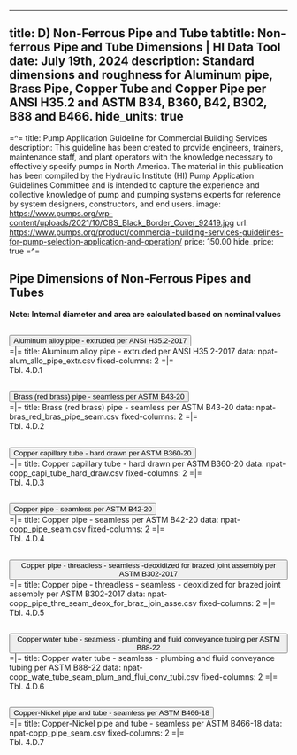 -----
title: D) Non-Ferrous Pipe and Tube
tabtitle: Non-ferrous Pipe and Tube Dimensions | HI Data Tool 
date: July 19th, 2024
description: Standard dimensions and roughness for Aluminum pipe, Brass Pipe, Copper Tube and Copper Pipe per ANSI H35.2 and ASTM B34, B360, B42, B302, B88 and B466.
hide_units: true
-----

=^=
title: Pump Application Guideline for Commercial Building Services
description: This guideline has been created to provide engineers, trainers, maintenance staff, and plant operators with the knowledge necessary to effectively specify pumps in North America. The material in this publication has been compiled by the Hydraulic Institute (HI) Pump Application Guidelines Committee and is intended to capture the experience and collective knowledge of pump and pumping systems experts for reference by system designers, constructors, and end users.
image: https://www.pumps.org/wp-content/uploads/2021/10/CBS_Black_Border_Cover_92419.jpg
url: https://www.pumps.org/product/commercial-building-services-guidelines-for-pump-selection-application-and-operation/
price: 150.00
hide_price: true
=^=

## Pipe Dimensions of Non-Ferrous Pipes and Tubes

**Note: Internal diameter and area are calculated based on nominal values**

<div class="accordion" id="accordionPanelsStayOpenExample">
    <div class="accordion-item mt-2 blue-accordion" >
        <h2 class="accordion-header" id="headingOne" style="margin-bottom:0">
        <button class="accordion-button collapsed" type="button" data-bs-toggle="collapse"
            data-bs-target="#panelsStayOpen-collapseOne" aria-expanded="false">
            Aluminum alloy pipe - extruded per ANSI H35.2-2017
        </button>
        </h2>
        <div id="panelsStayOpen-collapseOne" class="accordion-collapse collapse" aria-labelledby="headingOne">
            <div class="accordion-body">
                <div style="padding:0">
                    =|=
                    title: Aluminum alloy pipe - extruded per ANSI H35.2-2017
                    data: npat-alum_allo_pipe_extr.csv
                    fixed-columns: 2
                    =|=
                    <div class="table-label">Tbl. 4.D.1</div>
                </div>
            </div>
        </div> 
    </div> 
    <div class="accordion-item mt-2 blue-accordion" >
        <h2 class="accordion-header" id="headingOne-2" style="margin-bottom:0">
        <button class="accordion-button collapsed" type="button" data-bs-toggle="collapse"
            data-bs-target="#panelsStayOpen-collapseOne-2" aria-expanded="false">
            Brass (red brass) pipe - seamless per ASTM B43-20
        </button>
        </h2>
        <div id="panelsStayOpen-collapseOne-2" class="accordion-collapse collapse" aria-labelledby="headingOne-2">
            <div class="accordion-body">
                <div style="padding:0">
                    =|=
                    title: Brass (red brass) pipe - seamless per ASTM B43-20
                    data: npat-bras_red_bras_pipe_seam.csv
                    fixed-columns: 2
                    =|=
                    <div class="table-label">Tbl. 4.D.2</div>
                </div>
            </div>
        </div> 
    </div>  
    <div class="accordion-item mt-2 blue-accordion" >
        <h2 class="accordion-header" id="headingOne-3" style="margin-bottom:0">
        <button class="accordion-button collapsed" type="button" data-bs-toggle="collapse"
            data-bs-target="#panelsStayOpen-collapseOne-3" aria-expanded="false">
            Copper capillary tube - hard drawn per ASTM B360-20
        </button>
        </h2>
        <div id="panelsStayOpen-collapseOne-3" class="accordion-collapse collapse" aria-labelledby="headingOne-3">
            <div class="accordion-body">
                <div style="padding:0">
                    =|=
                    title: Copper capillary tube - hard drawn per ASTM B360-20
                    data: npat-copp_capi_tube_hard_draw.csv
                    fixed-columns: 2
                    =|=
                    <div class="table-label">Tbl. 4.D.3</div>
                </div>
            </div>
        </div> 
    </div>  
    <div class="accordion-item mt-2 blue-accordion" >
        <h2 class="accordion-header" id="headingOne-4" style="margin-bottom:0">
        <button class="accordion-button collapsed" type="button" data-bs-toggle="collapse"
            data-bs-target="#panelsStayOpen-collapseOne-4" aria-expanded="false">
            Copper pipe - seamless per ASTM B42-20
        </button>
        </h2>
        <div id="panelsStayOpen-collapseOne-4" class="accordion-collapse collapse" aria-labelledby="headingOne-4">
            <div class="accordion-body">
                <div style="padding:0">
                    =|=
                    title: Copper pipe - seamless per ASTM B42-20
                    data: npat-copp_pipe_seam.csv
                    fixed-columns: 2
                    =|=
                    <div class="table-label">Tbl. 4.D.4</div>
                </div>
            </div>
        </div> 
    </div>  
    <div class="accordion-item mt-2 blue-accordion" >
        <h2 class="accordion-header" id="headingOne-5" style="margin-bottom:0">
        <button class="accordion-button collapsed" type="button" data-bs-toggle="collapse"
            data-bs-target="#panelsStayOpen-collapseOne-5" aria-expanded="false">
            Copper pipe - threadless - seamless -deoxidized for brazed joint assembly per ASTM B302-2017
        </button>
        </h2>
        <div id="panelsStayOpen-collapseOne-5" class="accordion-collapse collapse" aria-labelledby="headingOne-5">
            <div class="accordion-body">
                <div style="padding:0">
                    =|=
                    title: Copper pipe - threadless - seamless - deoxidized for brazed joint assembly per ASTM B302-2017
                    data: npat-copp_pipe_thre_seam_deox_for_braz_join_asse.csv
                    fixed-columns: 2
                    =|=
                    <div class="table-label">Tbl. 4.D.5</div>
                </div>
            </div>
        </div> 
    </div> 
    <div class="accordion-item mt-2 blue-accordion" >
        <h2 class="accordion-header" id="headingOne-6" style="margin-bottom:0">
        <button class="accordion-button collapsed" type="button" data-bs-toggle="collapse"
            data-bs-target="#panelsStayOpen-collapseOne-6" aria-expanded="false">
            Copper water tube - seamless - plumbing and fluid conveyance tubing per ASTM B88-22
        </button>
        </h2>
        <div id="panelsStayOpen-collapseOne-6" class="accordion-collapse collapse" aria-labelledby="headingOne-6">
            <div class="accordion-body">
                <div style="padding:0">
                    =|=
                    title: Copper water tube - seamless - plumbing and fluid conveyance tubing per ASTM B88-22
                    data: npat-copp_wate_tube_seam_plum_and_flui_conv_tubi.csv
                    fixed-columns: 2
                    =|=
                    <div class="table-label">Tbl. 4.D.6</div>
                </div>
            </div>
        </div> 
    </div> 
    <div class="accordion-item mt-2 blue-accordion" >
        <h2 class="accordion-header" id="headingOne-7" style="margin-bottom:0">
        <button class="accordion-button collapsed" type="button" data-bs-toggle="collapse"
            data-bs-target="#panelsStayOpen-collapseOne-7" aria-expanded="false">
            Copper-Nickel pipe and tube - seamless per ASTM B466-18
        </button>
        </h2>
        <div id="panelsStayOpen-collapseOne-7" class="accordion-collapse collapse" aria-labelledby="headingOne-7">
            <div class="accordion-body">
                <div style="padding:0">
                    =|=
                    title: Copper-Nickel pipe and tube - seamless per ASTM B466-18
                    data: npat-copp_pipe_seam.csv
                    fixed-columns: 2
                    =|=
                    <div class="table-label">Tbl. 4.D.7</div>
                </div>
            </div>
        </div> 
    </div>
</div>